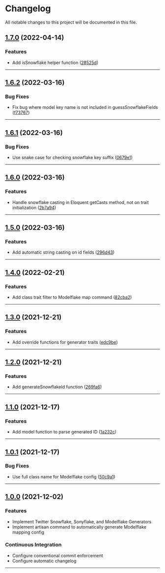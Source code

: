 <!--- BEGIN HEADER -->
# Changelog

All notable changes to this project will be documented in this file.
<!--- END HEADER -->

## [1.7.0](https://github.com/vetmoves/com.moves.php.snowflake/compare/1.6.2...1.7.0) (2022-04-14)
### Features

* Add isSnowflake helper function ([28525d](https://github.com/vetmoves/com.moves.php.snowflake/commit/28525d02b1ce4a67994e6b67e7a2cb799882b580))


---

## [1.6.2](https://github.com/vetmoves/com.moves.php.snowflake/compare/1.6.1...1.6.2) (2022-03-16)
### Bug Fixes

* Fix bug where model key name is not included in guessSnowflakeFields ([f73767](https://github.com/vetmoves/com.moves.php.snowflake/commit/f73767fd43fc5768bfaba8716473b7066d2f383f))


---

## [1.6.1](https://github.com/vetmoves/com.moves.php.snowflake/compare/1.6.0...1.6.1) (2022-03-16)
### Bug Fixes

* Use snake case for checking snowflake key suffix ([0679e1](https://github.com/vetmoves/com.moves.php.snowflake/commit/0679e1cffe72f12c51ef3de37838cbbd43200e0c))


---

## [1.6.0](https://github.com/vetmoves/com.moves.php.snowflake/compare/1.5.0...1.6.0) (2022-03-16)
### Features

* Handle snowflake casting in Eloquent getCasts method, not on trait initialization ([2b7a94](https://github.com/vetmoves/com.moves.php.snowflake/commit/2b7a941ca2544e692f14dacade8b9a1ee76ed902))


---

## [1.5.0](https://github.com/vetmoves/com.moves.php.snowflake/compare/1.4.0...1.5.0) (2022-03-16)
### Features

* Add automatic string casting on id fields ([296d43](https://github.com/vetmoves/com.moves.php.snowflake/commit/296d43e924d6d62c7a3f5fa379823c2d71fc0d2b))


---

## [1.4.0](https://github.com/vetmoves/com.moves.php.snowflake/compare/1.3.0...1.4.0) (2022-02-21)
### Features

* Add class trait filter to Modelflake map command ([82cba2](https://github.com/vetmoves/com.moves.php.snowflake/commit/82cba2237685fb2993b0fb46b0146fbefbbc3fca))


---

## [1.3.0](https://github.com/vetmoves/com.moves.php.snowflake/compare/1.2.0...1.3.0) (2021-12-21)
### Features

* Add override functions for generator traits ([edc9be](https://github.com/vetmoves/com.moves.php.snowflake/commit/edc9beda9ecd8ab94a3bd259a68183b5c0d17af8))


---

## [1.2.0](https://github.com/vetmoves/com.moves.php.snowflake/compare/1.1.0...1.2.0) (2021-12-21)
### Features

* Add generateSnowflakeId function ([269fa6](https://github.com/vetmoves/com.moves.php.snowflake/commit/269fa6540a20b5d51f8599c215fffa8a4894eba0))


---

## [1.1.0](https://github.com/vetmoves/com.moves.php.snowflake/compare/1.0.1...1.1.0) (2021-12-17)
### Features

* Add model function to parse generated ID ([1a232c](https://github.com/vetmoves/com.moves.php.snowflake/commit/1a232c99d7f760b6075394af8553c706e93f03ce))


---

## [1.0.1](https://github.com/vetmoves/com.moves.php.snowflake/compare/1.0.0...1.0.1) (2021-12-17)
### Bug Fixes

* Use full class name for Modelflake config ([50c9a1](https://github.com/vetmoves/com.moves.php.snowflake/commit/50c9a12e76f9f15bfa9dff46f5505c27c65e92ea))


---

## [1.0.0](https://github.com/vetmoves/com.moves.php.snowflake/compare/0.0.0...1.0.0) (2021-12-02)
### Features

* Implement Twitter Snowflake, Sonyflake, and Modelflake Generators
* Implement artisan command to automatically generate Modelflake mapping config

### Continuous Integration

* Configure conventional commit enforcement
* Configure automatic changelog

---

